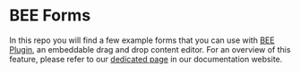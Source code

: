 # BEE Forms

In this repo you will find a few example forms that you can use with [BEE Plugin](https://beefree.io/bee-plugin/), an embeddable drag and drop content editor.
For an overview of this feature, please refer to our [dedicated page](https://docs.beefree.io/working-with-forms/) in our documentation website.